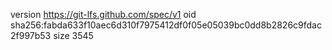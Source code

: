 version https://git-lfs.github.com/spec/v1
oid sha256:fabda633f10aec6d310f7975412df0f05e05039bc0dd8b2826c9fdac2f997b53
size 3545

